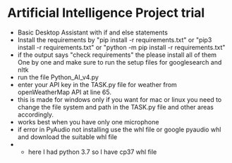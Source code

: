 # Artificial Intelligence Project trial
- Basic Desktop Assistant with if and else statements
- Install the requirements by "pip install -r requirements.txt" or "pip3 install -r requirements.txt" or "python -m pip install -r requirements.txt"
- if the output says "check requirements" the please install all of them One by one and make sure to run the setup files for googlesearch and nltk
- run the file Python_AI_v4.py
- enter your API key in the TASK.py file for weather from openWeatherMap API at line 65.
- this is made for windows only if you want for mac or linux you need to change the file system and path in the TASK.py file and other areas accordingly.
- works best when you have only one microphone
- if error in PyAudio not installing use the whl file or google pyaudio whl and download the suitable whl file 
- - here I had python 3.7 so I have cp37 whl file
